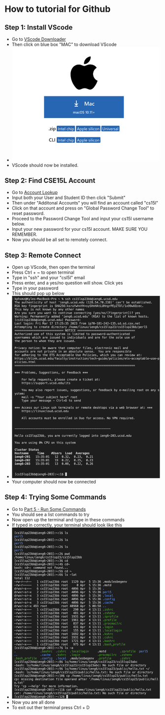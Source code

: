 # How to tutorial for Github
## Step 1: Install VScode
* Go to [VScode Downloader](https://code.visualstudio.com/download)
* Then click on blue box "MAC" to download VScode
* ![image](download.png)
* VScode should now be installed.
## Step 2: Find CSE15L Account
* Go to [Account Lookup](https://sdacs.ucsd.edu/~icc/index.php)
* Input both your User and Student ID then click "Submit"
* Then under "Additonal Accounts" you will find an account called "cs15l"
* Click on that account and press on "Global Password Change Tool" to reset password.
* Proceed to the Password Change Tool and input your cs15l username below.
* Input your new password for your cs15l account. MAKE SURE YOU REMEMBER.
* Now you should be all set to remotely connect.
## Step 3: Remote Connect
* Open up VScode, then open the terminal
* Press Ctrl + ~ to open terminal
* Type in "ssh" and your "csl5l" email
* Press enter, and a yes/no question will show. Click yes
* Type in your password
* This should pop up below
* ![image](remote.png)
* Your computer should now be connected
## Step 4: Trying Some Commands
* Go to [Part 5 - Run Some Commands](https://ucsd-cse15l-s23.github.io/week/week1/#week-1-lab-report)
* You should see a list commands to try
* Now open up the terminal and type in these commands
* If typed in correctly, your terminal should look like this
* ![image](commands.png)
* Now you are all done
* To exit out ther terminal press Ctrl + D

 

